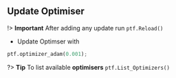 ## Update Optimiser

!> **Important** After adding any update run `ptf.Reload()`

- Update Optimser with

```python
ptf.optimizer_adam(0.001);
```

?> **Tip** To list available <b>optimisers</b> `ptf.List_Optimizers()`

